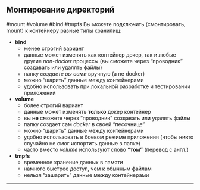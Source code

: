 ## Монтирование директорий
#mount #volume #bind #tmpfs
Вы можете подключить (смонтировать, mount) к контейнеру разные типы хранилищ:

- **bind**
    - менее строгий вариант
    - данные может изменять как контейнер докер, так и любые другие _non-docker_ процессы (вы сможете через “проводник” создавать или удалять файлы)
    - папку _создаете вы сами_ вручную (а не docker)
    - можно “шарить” данные между контейнерами
    - удобно использовать при локальной разработке и тестировании приложений
- **volume**
    - более строгий вариант
    - данные может изменять **только** докер контейнер
    - вы **не** сможете через “проводник” создавать или удалять файлы
    - папку создает сам _docker_ в своей “песочнице”
    - можно “шарить” данные между контейнерами
    - удобно использовать в боевом режиме приложения (чтобы никто случайно не смог испортить данные в папке)
    - часто вместо _volume_ используют слово **“том”** (перевод с англ.)
- **tmpfs**
    - временное хранение данных в памяти
    - намного быстрее доступ, чем к обычным файлам
    - нельзя “зашарить” данные между контейнерами

---
